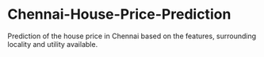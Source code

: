 # Chennai-House-Price-Prediction
Prediction of the house price in Chennai based on the features, surrounding locality and utility available.
